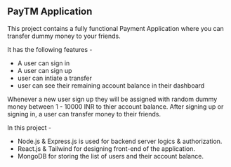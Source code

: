 
## PayTM Application
This project contains a fully functional Payment Application where you can transfer dummy money to your friends.

It has the following  features -
- A user can sign in
- A user can sign up 
- user can intiate a transfer
- user can see their remaining account balance in their dashboard

Whenever a new user sign up they will be assigned with random dummy money between 1 - 10000 INR to thier account balance.
After signing up or signing in, a user can transfer money to their friends.

In this project - 
- Node.js & Express.js is used for backend server logics & authorization.
- React.js & Tailwind for designing front-end of the application.
- MongoDB for storing the list of users and their account balance.
